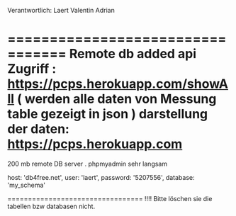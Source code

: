 Verantwortlich:
Laert
Valentin
Adrian


=================================
Remote db added
api Zugriff : https://pcps.herokuapp.com/showAll ( werden alle daten von Messung table gezeigt in json )
darstellung der daten: https://pcps.herokuapp.com
=================================
200 mb remote DB server .
phpmyadmin sehr langsam

host: 'db4free.net',
user: 'laert',
password: '5207556',
database: 'my_schema'

=================================
!!!! Bitte löschen sie die tabellen bzw databasen nicht.
